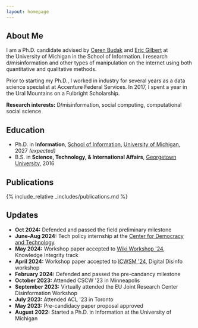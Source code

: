 ```yaml
---
layout: homepage
---
```


## About Me

I am a Ph.D. candidate advised by [Ceren Budak](https://www.si.umich.edu/people/ceren-budak) and [Eric Gilbert](http://eegilbert.org/) at the University of Michigan in the School of Information. I research d/misinformation and other types of manipulation on the internet using both quantitative and qualitative methods.

Prior to starting my Ph.D., I worked in industry for several years as a data science specialist at Accenture Federal Services. In 2017, I spent a year in the Ural Mountains on a Fulbright Scholarship.

**Research interests:** D/misinformation, social computing, computational social science

## Education

- Ph.D. in **Information**, [School of Information](https://www.si.umich.edu/), [University of Michigan](https://umich.edu/), 2027 _(expected)_
- B.S. in **Science, Technology, & International Affairs**, [Georgetown University](https://www.georgetown.edu/), 2016

## Publications
{% include_relative _includes/publications.md %}

## Updates

- **Oct 2024:** Defended and passed the field preliminary milestone
- **June-Aug 2024:** Tech policy internship at the [Center for Democracy and Technology](url)
- **May 2024:** Workshop paper accepted to [Wiki Workshop '24](url), Knowledge Integrity track
- **April 2024:** Workshop paper accepted to [ICWSM '24](url), Digital Disinfo workshop
- **February 2024:** Defended and passed the pre-candancy milestone
- **October 2023:** Attended CSCW '23 in Minneapolis
- **September 2023:** Virtually attended the EU Joint Research Center Disinformation Workshop
- **July 2023:** Attended ACL '23 in Toronto
- **May 2023:** Pre-candidacy paper proposal approved
- **August 2022:** Started a Ph.D. in Information at the University of Michigan
